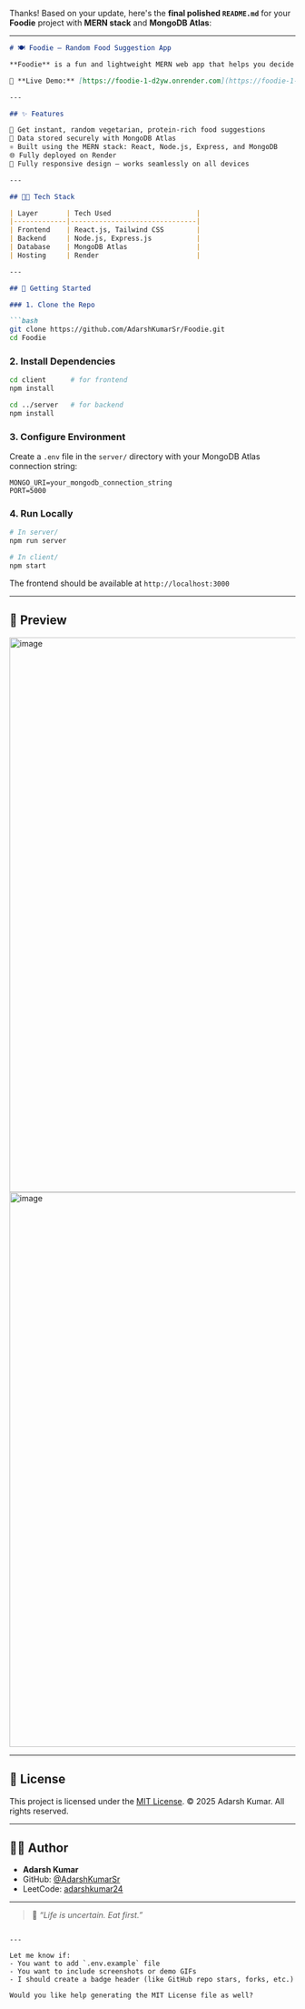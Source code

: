 Thanks! Based on your update, here's the **final polished `README.md`** for your **Foodie** project with **MERN stack** and **MongoDB Atlas**:

---

````markdown
# 🍽️ Foodie — Random Food Suggestion App

**Foodie** is a fun and lightweight MERN web app that helps you decide *what to eat* by suggesting random food items. Whether you're indecisive or just curious, Foodie serves up fresh ideas in a clean and minimal interface.

🔗 **Live Demo:** [https://foodie-1-d2yw.onrender.com](https://foodie-1-d2yw.onrender.com)

---

## ✨ Features

🥦 Get instant, random vegetarian, protein-rich food suggestions
💾 Data stored securely with MongoDB Atlas
⚛️ Built using the MERN stack: React, Node.js, Express, and MongoDB
🌐 Fully deployed on Render
📱 Fully responsive design – works seamlessly on all devices

---

## 🧑‍💻 Tech Stack

| Layer       | Tech Used                     |
|-------------|-------------------------------|
| Frontend    | React.js, Tailwind CSS        |
| Backend     | Node.js, Express.js           |
| Database    | MongoDB Atlas                 |
| Hosting     | Render                        |

---

## 🚀 Getting Started

### 1. Clone the Repo

```bash
git clone https://github.com/AdarshKumarSr/Foodie.git
cd Foodie
````

### 2. Install Dependencies

```bash
cd client      # for frontend
npm install

cd ../server   # for backend
npm install
```

### 3. Configure Environment

Create a `.env` file in the `server/` directory with your MongoDB Atlas connection string:

```env
MONGO_URI=your_mongodb_connection_string
PORT=5000
```

### 4. Run Locally

```bash
# In server/
npm run server

# In client/
npm start
```

The frontend should be available at `http://localhost:3000`

---

## 📸 Preview

<img width="1857" height="976" alt="image" src="https://github.com/user-attachments/assets/48931617-e050-43d8-af8a-58785593ca1d" />
<img width="1859" height="976" alt="image" src="https://github.com/user-attachments/assets/a7aaf4d1-464c-4136-838a-fd9f9aad1b7e" />


---

## 📄 License

This project is licensed under the [MIT License](LICENSE).
© 2025 Adarsh Kumar. All rights reserved.

---

## 🙋‍♂️ Author

* **Adarsh Kumar**
* GitHub: [@AdarshKumarSr](https://github.com/AdarshKumarSr)
* LeetCode: [adarshkumar24](https://leetcode.com/u/adarshkumar24/)

---

> 🍕 *“Life is uncertain. Eat first.”*

```

---

Let me know if:
- You want to add `.env.example` file
- You want to include screenshots or demo GIFs
- I should create a badge header (like GitHub repo stars, forks, etc.)

Would you like help generating the MIT License file as well?
```
